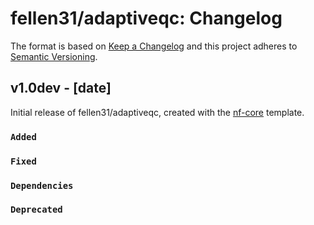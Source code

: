 # fellen31/adaptiveqc: Changelog

The format is based on [Keep a Changelog](https://keepachangelog.com/en/1.0.0/)
and this project adheres to [Semantic Versioning](https://semver.org/spec/v2.0.0.html).

## v1.0dev - [date]

Initial release of fellen31/adaptiveqc, created with the [nf-core](https://nf-co.re/) template.

### `Added`

### `Fixed`

### `Dependencies`

### `Deprecated`
